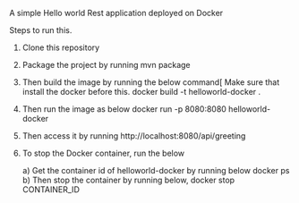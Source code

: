 A simple Hello world Rest application deployed on Docker

Steps to run this.

1. Clone this repository
2. Package the project by running mvn package
3. Then build the image by running the below command[ Make sure that install the docker before this. 
    docker build -t helloworld-docker .
4. Then run the image as below
    docker run -p 8080:8080 helloworld-docker
5. Then access it by running http://localhost:8080/api/greeting
6. To stop the Docker container, run the below
   
    a) Get the container id of helloworld-docker by running below
         docker ps
    b) Then stop the container by running below,
        docker stop CONTAINER_ID

